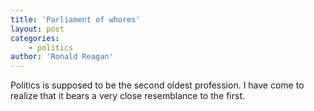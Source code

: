 ```yaml
---
title: 'Parliament of whores'
layout: post
categories:
    - politics
author: 'Ronald Reagan'
---
```


Politics is supposed to be the second oldest profession. I have come to realize that it bears a very close resemblance to the first.